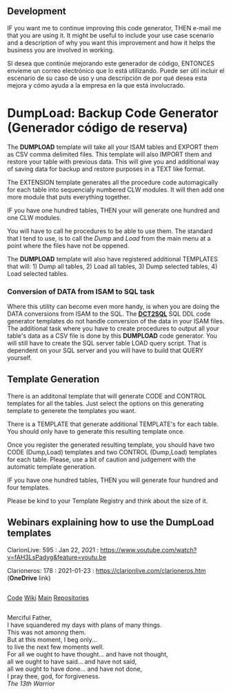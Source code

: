## Development
IF you want me to continue improving this code generator, THEN e-mail me that you are using it. 
 It might be useful to include your use case scenario and a description of why you want this 
 improvement and how it helps the business you are involved in working.

SI desea que continúe mejorando este generador de código, ENTONCES envíeme un correo electrónico que lo está utilizando. 
 Puede ser útil incluir el escenario de su caso de uso y una descripción de por qué desea esta mejora
 y cómo ayuda a la empresa en la que está involucrado.
 
# DumpLoad: Backup Code Generator (Generador código de reserva)

The **DUMPLOAD** template will take all your ISAM tables and EXPORT them as CSV comma delimited files.
 This template will also IMPORT them and restore your table with previous data. This will give you
 and additional way of saving data for backup and restore purposes in a TEXT like format.

The EXTENSION template generates all the procedure code automagically for each table into sequencialy numbered CLW modules.
 It will then add one more module that puts everything together.

IF you have one hundred tables, THEN your will generate one hundred and one CLW modules.
 
You will have to call he procedures to be able to use them.  The standard that I tend to use, is to call the _Dump_ and _Load_ from the main menu at a point where the files have not be oppened.

The **DUMPLOAD** template will also have registered additional TEMPLATES that will: 1) Dump all tables, 2) Load all tables, 3) Dump selected tables, 4) Load selected tables.

### Conversion of DATA from ISAM to SQL task
Where this utility can become even more handy, is when you are doing the DATA conversions from ISAM to the SQL.
 The [**DCT2SQL**](https://github.com/RobertArtigas/DCT2SQL) SQL DDL code generator templates do not handle conversion of the data in your ISAM files.
 The additional task where you have to create procedures to output all your table's data as a CSV file is done by this **DUMPLOAD** code generator.
 You will still have to create the SQL server table LOAD query script. That is dependent on your SQL
 server and you will have to build that QUERY yourself.

## Template Generation 
There is an additonal template that will generate CODE and CONTROL templates for all the tables. 
 Just select the options on this generating template to generete the templates you want.


There is a TEMPLATE that generate additional TEMPLATE's for each table. You should only have to generate this resulting template once.

Once you register the generated resulting template, you should have two CODE (Dump,Load) templates and two CONTROL (Dump,Load) templates for each table.
 Please, use a bit of caution and judgement with the automatic template generation. 
 
IF you have one hundred tables, THEN you will generate four hundred and four templates.

Please be kind to your Template Registry and think about the size of it.

## Webinars explaining how to use the DumpLoad templates

ClarionLive: 595 : Jan 22, 2021 : https://www.youtube.com/watch?v=fAH3LsPadyg&feature=youtu.be

Clarioneros: 178 : 2021-01-23 : https://clarionlive.com/clarioneros.htm (**OneDrive** link)


##


[Code](https://github.com/RobertArtigas/DumpLoad) 
[Wiki](https://github.com/RobertArtigas/DumpLoad/wiki) 
[Main](https://github.com/RobertArtigas) 
[Repositories](https://github.com/RobertArtigas?tab=repositories)

 ##
Merciful Father, <br/>
I have squandered my days with plans of many things. <br/>
This was not amonng them. <br/>
But at this moment, I beg only... <br/>
to live the next few moments well. <br/>
For all we ought to have thought... and have not thought, <br/>
all we ought to have said... and have not said, <br/>
all we ought to have done... and have not done, <br/>
I pray thee, god, for forgiveness. <br/>
_The 13th Warrior_

